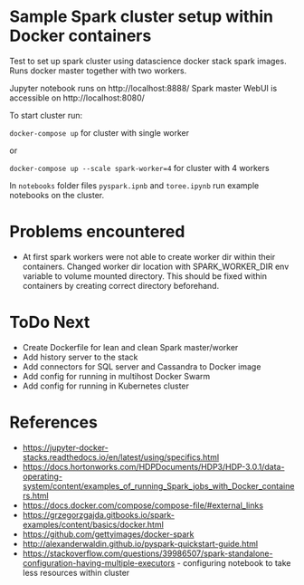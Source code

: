 # Sample Spark cluster setup within Docker containers
Test to set up spark cluster using datascience docker stack spark images.
Runs docker master together with two workers.

Jupyter notebook runs on http://localhost:8888/
Spark master WebUI is accessible on http://localhost:8080/

To start cluster run: 

`docker-compose up` for cluster with single worker

or

`docker-compose up --scale spark-worker=4` for cluster with 4 workers


In `notebooks` folder files `pyspark.ipnb` and `toree.ipynb` run example notebooks on the cluster.


# Problems encountered
  * At first spark workers were not able to create worker dir within their containers. Changed worker dir location with SPARK_WORKER_DIR env variable to volume mounted directory. This should be fixed within containers by creating correct directory beforehand.

# ToDo Next
  * Create Dockerfile for lean and clean Spark master/worker
  * Add history server to the stack
  * Add connectors for SQL server and Cassandra to Docker image
  * Add config for running in multihost Docker Swarm
  * Add config for running in Kubernetes cluster

# References
  * https://jupyter-docker-stacks.readthedocs.io/en/latest/using/specifics.html
  * https://docs.hortonworks.com/HDPDocuments/HDP3/HDP-3.0.1/data-operating-system/content/examples_of_running_Spark_jobs_with_Docker_containers.html
  * https://docs.docker.com/compose/compose-file/#external_links
  * https://grzegorzgajda.gitbooks.io/spark-examples/content/basics/docker.html
  * https://github.com/gettyimages/docker-spark
  * http://alexanderwaldin.github.io/pyspark-quickstart-guide.html
  * https://stackoverflow.com/questions/39986507/spark-standalone-configuration-having-multiple-executors - configuring notebook to take less resources within cluster

